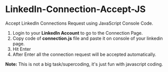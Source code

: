 # LinkedIn-Connection-Accept-JS

Accept LinkedIn Connections Request using JavaScript Console Code.

1. Login to your <b>LinkedIn Account</b> to go to the Connection Page.
2. Copy code of <b>connection.js</b> file and paste it on console of your linkedin page.
3. Hit Enter
4. After Enter all the connection request will be accepted automatically.

<b>Note:</b> This is not a big task/supercoding, it's just fun with javascript coding.
